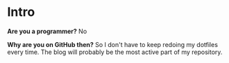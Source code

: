 # Intro 
**Are you a programmer?**
No

**Why are you on GitHub then?** 
So I don't have to keep redoing my dotfiles every time. 
The blog will probably be the most active part of my repository.


